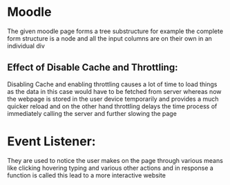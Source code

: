 # Moodle
The given moodle page forms a tree substructure for example the complete form structure is a node and all the input columns are on their own in an individual div
## Effect of Disable Cache and Throttling:
Disabling Cache and enabling throttling causes a lot of time to load things as the data in this case would have to be fetched from server whereas now the webpage is stored in the user device temporarily and provides a much quicker reload and on the other hand throttling delays the time process of immediately calling the server and further slowing the page
# Event Listener:
They are used to notice the user makes on the page through various means like clicking hovering typing and various other actions and in response a function is called this lead to a more interactive website
